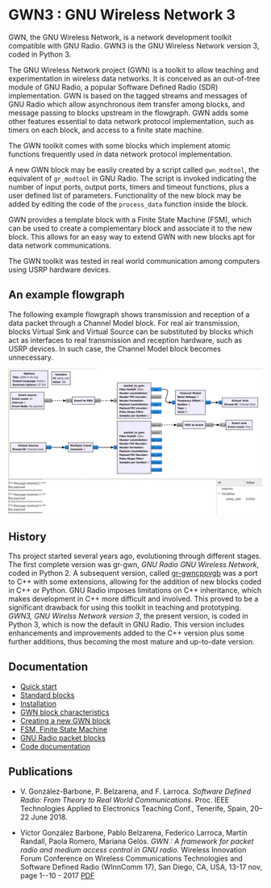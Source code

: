 # GWN3 : GNU Wireless Network 3


GWN, the GNU Wireless Network, is a network development toolkit compatible with GNU Radio. GWN3 is the GNU Wireless Network version 3, coded in Python 3.

The GNU Wireless Network project (GWN) is a toolkit to allow teaching and experimentation in wireless data networks. It is conceived as an out-of-tree module of GNU Radio, a popular Software Defined Radio (SDR) implementation. GWN is based on the tagged streams and messages of GNU Radio which allow asynchronous item transfer among blocks, and message passing to blocks upstream in the flowgraph. GWN adds some other features essential to data network protocol implementation, such as timers on each block, and access to a finite state machine.

The GWN toolkit comes with some blocks which implement atomic functions frequently used in data network protocol implementation. 

A new GWN block may be easily created by a script called `gwn_modtool`, the equivalent of `gr_modtool` in GNU Radio. The script is invoked indicating the number of input ports, output ports, timers and timeout functions, plus a user defined list of parameters. Functionality of the new block may be added by editing the code of the `process_data` function inside the block.

GWN provides a template block with a Finite State Machine (FSM), which can be used to create a complementary block and associate it to the new block. This allows for an easy way to extend GWN with new blocks apt for data network communications.

The GWN toolkit was tested in real world communication among computers using USRP hardware devices.

## An example flowgraph

The following example flowgraph shows transmission and reception of a data packet through a Channel Model block. For real air transmission, blocks Virtual Sink and Virtual Source can be substituted by blocks which act as interfaces to real transmission and reception hardware, such as USRP devices. In such case, the Channel Model block becomes unnecessary.

![Packet Tx Rx through channel](libgwn/images/gwn_msg_tx_rx_channel_test.jpg)


## History

Ths project started several years ago, evolutioning through different stages. The first complete version was gr-gwn, _GNU Radio GNU Wireless Network_, coded in Python 2. A subsequent version, called [gr-gwncppvgb](https://github.com/vagonbar/gr-gwncppvgb) was a port to C++ with some extensions, allowing for the addition of new blocks coded in C++ or Python. GNU Radio imposes limitations on C++ inheritance, which makes development in C++ more difficult and involved. This proved to be a significant drawback for using this toolkit in teaching and prototyping. _GWN3, GNU Wirelss Network version 3_, the present version, is coded in Python 3, which is now the default in GNU Radio. This version includes enhancements and improvements added to the C++ version plus some further additions, thus becoming the most mature and up-to-date version. 


## Documentation

- [Quick start](libgwn/docs/QuickStart.md)
- [Standard blocks](libgwn/docs/StandardBlocks.md)
- [Installation](libgwn/docs/Installation.md)
- [GWN block characteristics](libgwn/docs/GWN3Block.md)
- [Creating a new GWN block](libgwn/docs/NewBlock.md)
- [FSM, Finite State Machine](libgwn/docs/FSM.md)
- [GNU Radio packet blocks](libgwn/docs/GR_packet.md)
- [Code documentation](https://htmlpreview.github.io/?https://github.com/vagonbar/gr-gwn3/blob/master/libgwn/html/index.html)


## Publications

* V. González-Barbone, P. Belzarena, and F. Larroca. _Software Defined Radio: From Theory to Real World Communications_. Proc. IEEE Technologies Applied to
Electronics Teaching Conf., Tenerife, Spain, 20–22 June 2018.

* Víctor González Barbone, Pablo Belzarena, Federico Larroca, Martín Randall, Paola Romero, Mariana Gelós. _GWN : A framework for packet radio and medium access control in GNU radio_.   Wireless Innovation Forum Conference on Wireless Communications Technologies and Software Defined Radio (WInnComm 17), San Diego, CA, USA, 13-17 nov, page 1--10 - 2017 [PDF](https://iie.fing.edu.uy/publicaciones/2017/GBLRRG17/GBLRRG17.pdf)


